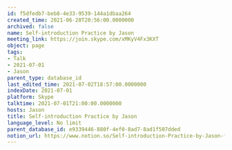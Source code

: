 ```yaml
---
id: f5dfedb7-beb8-4e33-9539-144a1dbaa264
created_time: 2021-06-28T20:56:00.0000000
archived: false
name: Self-introduction Practice by Jason
meeting_link: https://join.skype.com/xMKyV4Fx3KXT
object: page
tags:
- Talk
- 2021-07-01
- Jason
parent_type: database_id
last_edited_time: 2021-07-02T18:57:00.0000000
indexDate: 2021-07-01
platform: Skype
talktime: 2021-07-01T21:00:00.0000000
hosts: Jason
title: Self-introduction Practice by Jason
language_level: No limit
parent_database_id: e9339446-880f-4ef0-8ad7-8ad1f507dded
notion_url: https://www.notion.so/Self-introduction-Practice-by-Jason-f5dfedb7beb84e339539144a1dbaa264
---
```







